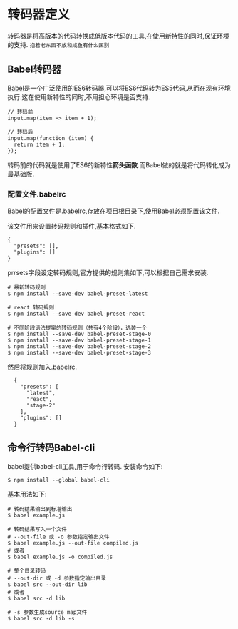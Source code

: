 # 转码器定义 #
转码器是将高版本的代码转换成低版本代码的工具,在使用新特性的同时,保证环境的支持.
`抱着老东西不放和咸鱼有什么区别`

## Babel转码器 ##
[Babel](https://babeljs.io/)是一个广泛使用的ES6转码器,可以将ES6代码转为ES5代码,从而在现有环境执行.这在使用新特性的同时,不用担心环境是否支持.
```
// 转码前
input.map(item => item + 1);

// 转码后
input.map(function (item) {
  return item + 1;
});
```
转码前的代码就是使用了ES6的新特性**箭头函数**.而Babel做的就是将代码转化成为最基础版.

### 配置文件.babelrc ###
Babel的配置文件是.babelrc,存放在项目根目录下,使用Babel必须配置该文件.

该文件用来设置转码规则和插件,基本格式如下.
```
{
  "presets": [],
  "plugins": []
}
```
prrsets字段设定转码规则,官方提供的规则集如下,可以根据自己需求安装.
```
# 最新转码规则
$ npm install --save-dev babel-preset-latest

# react 转码规则
$ npm install --save-dev babel-preset-react

# 不同阶段语法提案的转码规则（共有4个阶段），选装一个
$ npm install --save-dev babel-preset-stage-0
$ npm install --save-dev babel-preset-stage-1
$ npm install --save-dev babel-preset-stage-2
$ npm install --save-dev babel-preset-stage-3
```
然后将规则加入.babelrc.
```
  {
    "presets": [
      "latest",
      "react",
      "stage-2"
    ],
    "plugins": []
  }
```

## 命令行转码Babel-cli ##
babel提供babel-cli工具,用于命令行转码.
安装命令如下:
```
$ npm install --global babel-cli
```
基本用法如下:
```
# 转码结果输出到标准输出
$ babel example.js

# 转码结果写入一个文件
# --out-file 或 -o 参数指定输出文件
$ babel example.js --out-file compiled.js
# 或者
$ babel example.js -o compiled.js

# 整个目录转码
# --out-dir 或 -d 参数指定输出目录
$ babel src --out-dir lib
# 或者
$ babel src -d lib

# -s 参数生成source map文件
$ babel src -d lib -s
```